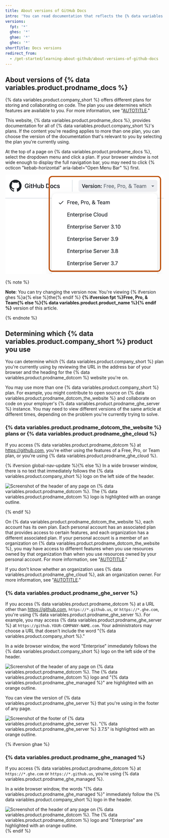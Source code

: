 ```yaml
---
title: About versions of GitHub Docs
intro: 'You can read documentation that reflects the {% data variables.product.company_short %} product you''re currently using.'
versions:
  fpt: '*'
  ghes: '*'
  ghae: '*'
  ghec: '*'
shortTitle: Docs versions
redirect_from:
  - /get-started/learning-about-github/about-versions-of-github-docs
---
```


## About versions of {% data variables.product.prodname_docs %}

{% data variables.product.company_short %} offers different plans for storing and collaborating on code. The plan you use determines which features are available to you. For more information, see "[AUTOTITLE](/get-started/learning-about-github/githubs-plans)."

This website, {% data variables.product.prodname_docs %}, provides documentation for all of {% data variables.product.company_short %}'s plans. If the content you're reading applies to more than one plan, you can choose the version of the documentation that's relevant to you by selecting the plan you're currently using.

At the top of a page on {% data variables.product.prodname_docs %}, select the dropdown menu and click a plan. If your browser window is not wide enough to display the full navigation bar, you may need to click {% octicon "kebab-horizontal" aria-label="Open Menu Bar" %} first.

![Screenshot of the header of {% data variables.product.prodname_docs %}. The "Version" dropdown menu is expanded and highlighted with an orange outline.](/assets/images/help/docs/version-picker.png)

{% note %}

**Note**: You can try changing the version now. You're viewing {% ifversion ghes %}a{% else %}the{% endif %} **{% ifversion fpt %}Free, Pro, & Team{% else %}{% data variables.product.product_name %}{% endif %}** version of this article.

{% endnote %}

## Determining which {% data variables.product.company_short %} product you use

You can determine which {% data variables.product.company_short %} plan you're currently using by reviewing the URL in the address bar of your browser and the heading for the {% data variables.product.prodname_dotcom %} website you're on.

You may use more than one {% data variables.product.company_short %} plan. For example, you might contribute to open source on {% data variables.product.prodname_dotcom_the_website %} and collaborate on code on your employer's {% data variables.product.prodname_ghe_server %} instance. You may need to view different versions of the same article at different times, depending on the problem you're currently trying to solve.

### {% data variables.product.prodname_dotcom_the_website %} plans or {% data variables.product.prodname_ghe_cloud %}

If you access {% data variables.product.prodname_dotcom %} at https://github.com, you're either using the features of a Free, Pro, or Team plan, or you're using {% data variables.product.prodname_ghe_cloud %}.

{% ifversion global-nav-update %}{% else %}
In a wide browser window, there is no text that immediately follows the {% data variables.product.company_short %} logo on the left side of the header.

  ![Screenshot of the header of any page on {% data variables.product.prodname_dotcom %}. The {% data variables.product.prodname_dotcom %} logo is highlighted with an orange outline.](/assets/images/help/docs/header-dotcom.png)

{% endif %}

On {% data variables.product.prodname_dotcom_the_website %}, each account has its own plan. Each personal account has an associated plan that provides access to certain features, and each organization has a different associated plan. If your personal account is a member of an organization on {% data variables.product.prodname_dotcom_the_website %}, you may have access to different features when you use resources owned by that organization than when you use resources owned by your personal account. For more information, see "[AUTOTITLE](/get-started/learning-about-github/types-of-github-accounts)."

If you don't know whether an organization uses {% data variables.product.prodname_ghe_cloud %}, ask an organization owner. For more information, see "[AUTOTITLE](/account-and-profile/setting-up-and-managing-your-personal-account-on-github/managing-your-membership-in-organizations/viewing-peoples-roles-in-an-organization)."

### {% data variables.product.prodname_ghe_server %}

If you access {% data variables.product.prodname_dotcom %} at a URL other than https://github.com, `https://*.github.us`, or `https://*.ghe.com`, you're using {% data variables.product.prodname_ghe_server %}. For example, you may access {% data variables.product.prodname_ghe_server %} at `https://github.YOUR-COMPANY-NAME.com`. Your administrators may choose a URL that doesn't include the word "{% data variables.product.company_short %}."

In a wide browser window, the word "Enterprise" immediately follows the {% data variables.product.company_short %} logo on the left side of the header.

![Screenshot of the header of any page on {% data variables.product.prodname_dotcom %}. The {% data variables.product.prodname_dotcom %} logo and "{% data variables.product.prodname_ghe_managed %}" are highlighted with an orange outline.](/assets/images/help/docs/header-ghes.png)

You can view the version of {% data variables.product.prodname_ghe_server %} that you're using in the footer of any page.

![Screenshot of the footer of {% data variables.product.prodname_ghe_server %}. "{% data variables.product.prodname_ghe_server %} 3.7.5" is highlighted with an orange outline.](/assets/images/help/docs/ghes-version-in-footer.png)

{% ifversion ghae %}

### {% data variables.product.prodname_ghe_managed %}

If you access {% data variables.product.prodname_dotcom %} at `https://*.ghe.com` or `https://*.github.us`, you're using {% data variables.product.prodname_ghe_managed %}.

In a wide browser window, the words "{% data variables.product.prodname_ghe_managed %}" immediately follow the {% data variables.product.company_short %} logo in the header.

![Screenshot of the header of any page on {% data variables.product.prodname_dotcom %}. The {% data variables.product.prodname_dotcom %} logo and "Enterprise" are highlighted with an orange outline.](/assets/images/help/docs/header-ghae.png)
{% endif %}
